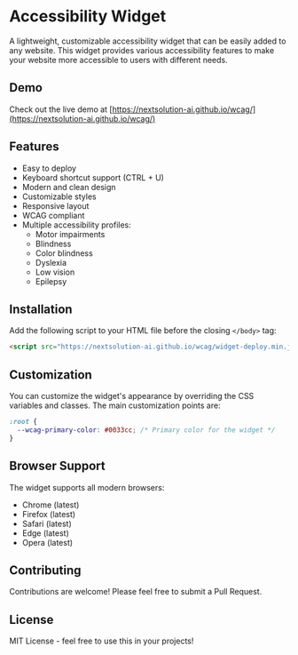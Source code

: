 # Accessibility Widget

A lightweight, customizable accessibility widget that can be easily added to any website. This widget provides various accessibility features to make your website more accessible to users with different needs.

## Demo

Check out the live demo at [https://nextsolution-ai.github.io/wcag/](https://nextsolution-ai.github.io/wcag/)

## Features

- Easy to deploy
- Keyboard shortcut support (CTRL + U)
- Modern and clean design
- Customizable styles
- Responsive layout
- WCAG compliant
- Multiple accessibility profiles:
  - Motor impairments
  - Blindness
  - Color blindness
  - Dyslexia
  - Low vision
  - Epilepsy

## Installation

Add the following script to your HTML file before the closing `</body>` tag:

```html
<script src="https://nextsolution-ai.github.io/wcag/widget-deploy.min.js"></script>
```

## Customization

You can customize the widget's appearance by overriding the CSS variables and classes. The main customization points are:

```css
:root {
  --wcag-primary-color: #0033cc; /* Primary color for the widget */
}
```

## Browser Support

The widget supports all modern browsers:

- Chrome (latest)
- Firefox (latest)
- Safari (latest)
- Edge (latest)
- Opera (latest)

## Contributing

Contributions are welcome! Please feel free to submit a Pull Request.

## License

MIT License - feel free to use this in your projects! 